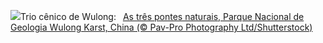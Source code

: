 ![](https://www.bing.com/th?id=OHR.WulongKarst_PT-BR9259543869_UHD.jpg&w=1000)Trio cênico de Wulong:&nbsp;&ensp;[As três pontes naturais, Parque Nacional de Geologia Wulong Karst, China (© Pav-Pro Photography Ltd/Shutterstock)](https://www.bing.com/th?id=OHR.WulongKarst_PT-BR9259543869_UHD.jpg)
<br><br/>
